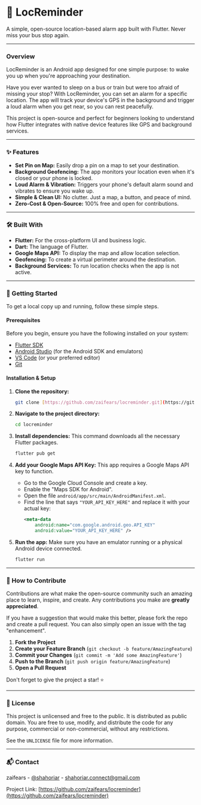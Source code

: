 # 📍 LocReminder

A simple, open-source location-based alarm app built with Flutter. Never miss your bus stop again.

---

### Overview

LocReminder is an Android app designed for one simple purpose: to wake you up when you're approaching your destination.

Have you ever wanted to sleep on a bus or train but were too afraid of missing your stop? With LocReminder, you can set an alarm for a specific location. The app will track your device's GPS in the background and trigger a loud alarm when you get near, so you can rest peacefully.

This project is open-source and perfect for beginners looking to understand how Flutter integrates with native device features like GPS and background services.

---

### ✨ Features

* **Set Pin on Map:** Easily drop a pin on a map to set your destination.
* **Background Geofencing:** The app monitors your location even when it's closed or your phone is locked.
* **Loud Alarm & Vibration:** Triggers your phone's default alarm sound and vibrates to ensure you wake up.
* **Simple & Clean UI:** No clutter. Just a map, a button, and peace of mind.
* **Zero-Cost & Open-Source:** 100% free and open for contributions.

---

### 🛠️ Built With

* **Flutter:** For the cross-platform UI and business logic.
* **Dart:** The language of Flutter.
* **Google Maps API:** To display the map and allow location selection.
* **Geofencing:** To create a virtual perimeter around the destination.
* **Background Services:** To run location checks when the app is not active.

---

### 🚀 Getting Started

To get a local copy up and running, follow these simple steps.

#### Prerequisites

Before you begin, ensure you have the following installed on your system:
* [Flutter SDK](https://flutter.dev/docs/get-started/install)
* [Android Studio](https://developer.android.com/studio) (for the Android SDK and emulators)
* [VS Code](https://code.visualstudio.com/) (or your preferred editor)
* [Git](https://git-scm.com/downloads)

#### Installation & Setup

1.  **Clone the repository:**
    ```sh
    git clone [https://github.com/zaifears/locreminder.git](https://github.com/zaifears/locreminder.git)
    ```

2.  **Navigate to the project directory:**
    ```sh
    cd locreminder
    ```

3.  **Install dependencies:**
    This command downloads all the necessary Flutter packages.
    ```sh
    flutter pub get
    ```

4.  **Add your Google Maps API Key:**
    This app requires a Google Maps API key to function.
    * Go to the Google Cloud Console and create a key.
    * Enable the "Maps SDK for Android".
    * Open the file `android/app/src/main/AndroidManifest.xml`.
    * Find the line that says `"YOUR_API_KEY_HERE"` and replace it with your actual key:
        ```xml
        <meta-data
            android:name="com.google.android.geo.API_KEY"
            android:value="YOUR_API_KEY_HERE" />
        ```

5.  **Run the app:**
    Make sure you have an emulator running or a physical Android device connected.
    ```sh
    flutter run
    ```

---

### 🤝 How to Contribute

Contributions are what make the open-source community such an amazing place to learn, inspire, and create. Any contributions you make are **greatly appreciated**.

If you have a suggestion that would make this better, please fork the repo and create a pull request. You can also simply open an issue with the tag "enhancement".

1.  **Fork the Project**
2.  **Create your Feature Branch** (`git checkout -b feature/AmazingFeature`)
3.  **Commit your Changes** (`git commit -m 'Add some AmazingFeature'`)
4.  **Push to the Branch** (`git push origin feature/AmazingFeature`)
5.  **Open a Pull Request**

Don't forget to give the project a star! ⭐

---

### 📜 License

This project is unlicensed and free to the public. It is distributed as public domain. You are free to use, modify, and distribute the code for any purpose, commercial or non-commercial, without any restrictions.

See the `UNLICENSE` file for more information.

---

### 📬 Contact

zaifears - [@shahoriar](https://shahoriar.me) - shahoriar.connect@gmail.com

Project Link: [https://github.com/zaifears/locreminder](https://github.com/zaifears/locreminder)